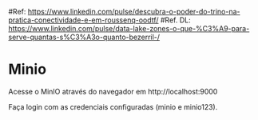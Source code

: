 #Ref: https://www.linkedin.com/pulse/descubra-o-poder-do-trino-na-pratica-conectividade-e-em-roussenq-oodtf/
#Ref. DL: https://www.linkedin.com/pulse/data-lake-zones-o-que-%C3%A9-para-serve-quantas-s%C3%A3o-quanto-bezerril-/

# Minio
Acesse o MinIO através do navegador em http://localhost:9000

Faça login com as credenciais configuradas (minio e minio123).

